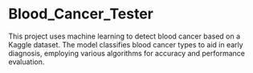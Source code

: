 # Blood_Cancer_Tester
This project uses machine learning to detect blood cancer based on a Kaggle dataset. The model classifies blood cancer types to aid in early diagnosis, employing various algorithms for accuracy and performance evaluation.
